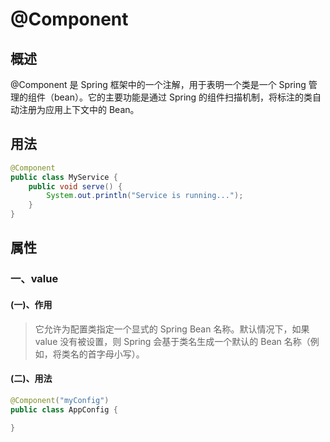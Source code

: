 # @Component

## 概述

@Component 是 Spring 框架中的一个注解，用于表明一个类是一个 Spring 管理的组件（bean）。它的主要功能是通过 Spring 的组件扫描机制，将标注的类自动注册为应用上下文中的 Bean。



## 用法

```java
@Component
public class MyService {
    public void serve() {
        System.out.println("Service is running...");
    }
}
```



## 属性

### 一、value

#### (一)、作用

> 它允许为配置类指定一个显式的 Spring Bean 名称。默认情况下，如果 value 没有被设置，则 Spring 会基于类名生成一个默认的 Bean 名称（例如，将类名的首字母小写）。

#### (二)、用法

```java
@Component("myConfig")
public class AppConfig {
  
}
```

